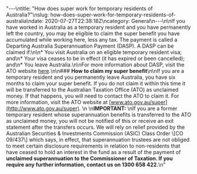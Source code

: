 "---\ntitle: \"How does super work for temporary residents of Australia?\"\nslug: how-does-super-work-for-temporary-residents-of-australia\ndate: 2020-07-27T22:38:18Z\ncategory: General\n---\n\nIf you have worked in Australia as a temporary resident and you have permanently left the country, you may be eligible to claim the super benefit you have accumulated while working here, less any tax. The payment is called a Departing Australia Superannuation Payment (DASP). A DASP can be claimed if:\n\n*   You visit Australia on an eligible temporary resident visa; and\n*   Your visa ceases to be in effect (it has expired or been cancelled); and\n*   You leave Australia.\n\nFor more information about DASP, visit the ATO website [here](https://www.ato.gov.au/individuals/super/in-detail/temporary-residents-and-super/super-information-for-temporary-residents-departing-australia/).\n\n### **How to claim my super benefit**\n\nIf you are a temporary resident and you permanently leave Australia, you have six months to claim your super benefit. If you do not claim it within this time it will be transferred to the Australian Taxation Office (ATO) as unclaimed money. If that happens, you will need to contact the ATO to claim it. For more information, visit the ATO website at [www.ato.gov.au/super](http://www.ato.gov.au/super).  \n  \n**IMPORTANT:**  \nIf you are a former temporary resident whose superannuation benefits is transferred to the ATO as unclaimed money, you will not be notified of this or receive an exit statement after the transfers occurs. We will rely on relief provided by the Australian Securities & Investments Commission (ASIC) Class Order \\[CO 09/437\\] which says, in effect, that superannuation trustees are not obliged to meet certain disclosure requirements in relation to non-residents that have ceased to hold an interest in the fund as a result of the payment of **unclaimed superannuation to the Commissioner of Taxation. If you require any further information, contact us on 1300 658 422.**\n"